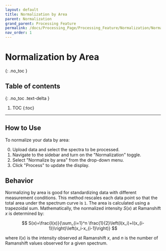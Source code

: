 ```yaml
---
layout: default
title: Normalization by Area
parent: Normalization
grand_parent: Processing Feature
permalink: /docs/Processing_Page/Processing_Feature/Normalization/Normalization_Area
nav_order: 1
---
```


# Normalization by Area
{: .no_toc }

## Table of contents
{: .no_toc .text-delta }

1. TOC
{:toc}

---

## How to Use

To normalize your data by area:

0. Upload data and select the spectra to be processed.
1. Navigate to the sidebar and turn on the "Normalization" toggle.
2. Select "Normalize by area" from the drop-down menu.
3. Click "Process" to update the display.

## Behavior

Normalizing by area is good for standardizing data with different measurement conditions. This method rescales each data point so that the total area under the spectrum curve is `1`. The area is calculated using a trapezoidal sum. Mathematically, the normalized intensity $S(x)$ at Ramanshift $x$ is determined by:

$$
S(x)=\frac{I(x)}{\sum_{i=1}^n \frac{1}{2}\left(I(x_i)+I(x_{i-1})\right)\left(x_i-x_{i-1}\right)}
$$

where $I(x)$ is the intensity observed at Ramanshift $x$, and $n$ is the number of Ramanshift values observed for a given spectrum.
